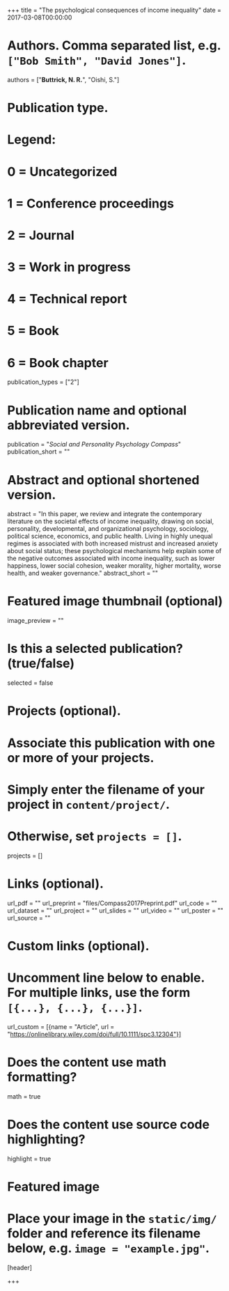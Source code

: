 +++
title = "The psychological consequences of income inequality"
date = 2017-03-08T00:00:00

# Authors. Comma separated list, e.g. `["Bob Smith", "David Jones"]`.
authors = ["**Buttrick, N. R.**", "Oishi, S."]

# Publication type.
# Legend:
# 0 = Uncategorized
# 1 = Conference proceedings
# 2 = Journal
# 3 = Work in progress
# 4 = Technical report
# 5 = Book
# 6 = Book chapter
publication_types = ["2"]

# Publication name and optional abbreviated version.
publication = "*Social and Personality Psychology Compass*"
publication_short = ""

# Abstract and optional shortened version.
abstract = "In this paper, we review and integrate the contemporary literature on the societal effects of income inequality, drawing on social, personality, developmental, and organizational psychology, sociology, political science, economics, and public health. Living in highly unequal regimes is associated with both increased mistrust and increased anxiety about social status; these psychological mechanisms help explain some of the negative outcomes associated with income inequality, such as lower happiness, lower social cohesion, weaker morality, higher mortality, worse health, and weaker governance."
abstract_short = ""

# Featured image thumbnail (optional)
image_preview = ""

# Is this a selected publication? (true/false)
selected = false

# Projects (optional).
#   Associate this publication with one or more of your projects.
#   Simply enter the filename of your project in `content/project/`.
#   Otherwise, set `projects = []`.
projects = []

# Links (optional).
url_pdf = ""
url_preprint = "files/Compass2017Preprint.pdf"
url_code = ""
url_dataset = ""
url_project = ""
url_slides = ""
url_video = ""
url_poster = ""
url_source = ""

# Custom links (optional).
#   Uncomment line below to enable. For multiple links, use the form `[{...}, {...}, {...}]`.
url_custom = [{name = "Article", url = "https://onlinelibrary.wiley.com/doi/full/10.1111/spc3.12304"}]

# Does the content use math formatting?
math = true

# Does the content use source code highlighting?
highlight = true

# Featured image
# Place your image in the `static/img/` folder and reference its filename below, e.g. `image = "example.jpg"`.
[header]

+++

